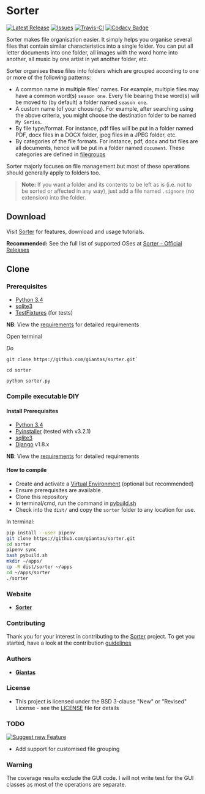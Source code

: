 # Sorter

[![Latest Release](https://img.shields.io/github/release/giantas/sorter.svg?maxAge=2591002)](https://github.com/giantas/sorter/releases/latest)
[![Issues](https://img.shields.io/github/issues-raw/giantas/sorter/website.svg)](https://github.com/giantas/sorter/issues)
[![Travis-CI](https://img.shields.io/travis/giantas/sorter.svg?maxAge=2592000)](https://travis-ci.org/giantas/sorter)
[![Codacy Badge](https://api.codacy.com/project/badge/Coverage/cc39b46d83564cd687bb1278f7a942b4)](https://www.codacy.com/app/giantas/sorter?utm_source=github.com&utm_medium=referral&utm_content=giantas/sorter&utm_campaign=Badge_Coverage)

Sorter makes file organisation easier. It simply helps you organise several files that contain similar characteristics into a single folder. You can put all letter documents into one folder, all images with the word home into another, all music by one artist in yet another folder, etc. 

Sorter organises these files into folders which are grouped according to one or more of the following patterns:

* A common name in multiple files' names. For example, multiple files may have a common word(s) `season one`. Every file bearing these word(s) will be moved to (by default) a folder named `season one`.
* A custom name (of your choosing). For example, after searching using the above criteria, you might choose the destination folder to be named `My Series`.
* By file type/format. For instance, pdf files will be put in a folder named PDF, docx files in a DOCX folder, jpeg files in a JPEG folder, etc.
* By categories of the file formats. For instance, pdf, docx and txt files are all documents, hence will be put in a folder named `document`. These categories are defined in [filegroups](filegroups.py)

Sorter majorly focuses on file management but most of these operations should generally apply to folders too.

> **Note:** If you want a folder and its contents to be left as is (i.e. not to be sorted or affected in any way), just add a file named `.signore` (no extension) into the folder.


## Download
Visit [Sorter](http://giantas.github.io/sorter) for features, download and usage tutorials.

**Recommended:** See the full list of supported OSes at [Sorter - Official Releases](https://github.com/giantas/sorter/releases/latest)


## Clone

### Prerequisites 
* [Python 3.4](https://www.python.org/)
* [sqlite3](http://www.sqlite.org/download.html)
* [TestFixtures](https://testfixtures.readthedocs.io/en/latest/index.html) (for tests)

**NB**: View the [requirements](Pipfile) for detailed requirements

Open terminal

*Do*

```
git clone https://github.com/giantas/sorter.git`

cd sorter

python sorter.py
```

### Compile executable DIY

#### Install Prerequisites
* [Python 3.4](https://www.python.org/)
* [Pyinstaller](http://www.pyinstaller.org/) (tested with v3.2.1)
* [sqlite3](http://www.sqlite.org/download.html)
* [Django](https://www.djangoproject.com/download/) v1.8.x

**NB**: View the [requirements](Pipfile) for detailed requirements


#### How to compile
* Create and activate a [Virtual Environment](http://python-guide-pt-br.readthedocs.io/en/latest/dev/virtualenvs/) (optional but recommended)
* Ensure prerequisites are available
* Clone this repository
* In terminal/cmd, run the command in [pybuild.sh](pybuild.sh)
* Check into the `dist/` and copy the `sorter` folder to any location for use.

In terminal:

```bash
pip install --user pipenv
git clone https://github.com/giantas/sorter.git
cd sorter
pipenv sync
bash pybuild.sh
mkdir ~/apps/
cp -R dist/sorter ~/apps
cd ~/apps/sorter
./sorter
```


### Website
* **[Sorter](https://giantas.github.io/sorter)**


### Contributing

Thank you for your interest in contributing to the [Sorter](https://github.com/giantas/sorter) project. To get you started, have a look at the contribution [guidelines](CONTRIBUTING.md)


### Authors

* **[Giantas](https://github.com/giantas)** 


### License

* This project is licensed under the BSD 3-clause "New" or "Revised" License - see the [LICENSE](LICENSE) file for details


### TODO

[![Suggest new Feature](https://img.shields.io/badge/suggest-new-brightgreen.svg)](https://github.com/giantas/sorter/issues/new)

- Add support for customised file grouping

### Warning

The coverage results exclude the GUI code. I will not write test for the GUI classes as most of the operations are separate.
